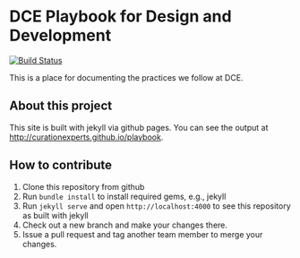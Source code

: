 # DCE Playbook for Design and Development
[![Build Status](https://travis-ci.org/curationexperts/playbook.svg?branch=master)](https://travis-ci.org/curationexperts/playbook)

This is a place for documenting the practices we follow at DCE.

## About this project

This site is built with jekyll via github pages. You can see the output at http://curationexperts.github.io/playbook.

## How to contribute

1. Clone this repository from github
2. Run `bundle install` to install required gems, e.g., jekyll
3. Run `jekyll serve` and open `http://localhost:4000` to see this repository as built with jekyll
4. Check out a new branch and make your changes there.
5. Issue a pull request and tag another team member to merge your changes.
